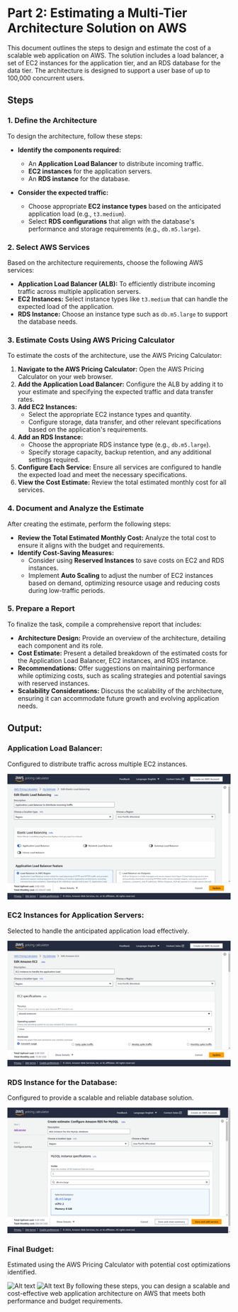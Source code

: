 # Part 2: Estimating a Multi-Tier Architecture Solution on AWS

This document outlines the steps to design and estimate the cost of a scalable web application on AWS. The solution includes a load balancer, a set of EC2 instances for the application tier, and an RDS database for the data tier. The architecture is designed to support a user base of up to 100,000 concurrent users.

## Steps

### 1. Define the Architecture

To design the architecture, follow these steps:

- **Identify the components required:**
  - An **Application Load Balancer** to distribute incoming traffic.
  - **EC2 instances** for the application servers.
  - An **RDS instance** for the database.

- **Consider the expected traffic:**
  - Choose appropriate **EC2 instance types** based on the anticipated application load (e.g., `t3.medium`).
  - Select **RDS configurations** that align with the database's performance and storage requirements (e.g., `db.m5.large`).

### 2. Select AWS Services

Based on the architecture requirements, choose the following AWS services:

- **Application Load Balancer (ALB):** To efficiently distribute incoming traffic across multiple application servers.
- **EC2 Instances:** Select instance types like `t3.medium` that can handle the expected load of the application.
- **RDS Instance:** Choose an instance type such as `db.m5.large` to support the database needs.

### 3. Estimate Costs Using AWS Pricing Calculator

To estimate the costs of the architecture, use the AWS Pricing Calculator:

1. **Navigate to the AWS Pricing Calculator:** Open the AWS Pricing Calculator on your web browser.
2. **Add the Application Load Balancer:** Configure the ALB by adding it to your estimate and specifying the expected traffic and data transfer rates.
3. **Add EC2 Instances:** 
   - Select the appropriate EC2 instance types and quantity.
   - Configure storage, data transfer, and other relevant specifications based on the application's requirements.
4. **Add an RDS Instance:** 
   - Choose the appropriate RDS instance type (e.g., `db.m5.large`).
   - Specify storage capacity, backup retention, and any additional settings required.
5. **Configure Each Service:** Ensure all services are configured to handle the expected load and meet the necessary specifications.
6. **View the Cost Estimate:** Review the total estimated monthly cost for all services.

### 4. Document and Analyze the Estimate

After creating the estimate, perform the following steps:

- **Review the Total Estimated Monthly Cost:** Analyze the total cost to ensure it aligns with the budget and requirements.
- **Identify Cost-Saving Measures:**
  - Consider using **Reserved Instances** to save costs on EC2 and RDS instances.
  - Implement **Auto Scaling** to adjust the number of EC2 instances based on demand, optimizing resource usage and reducing costs during low-traffic periods.

### 5. Prepare a Report

To finalize the task, compile a comprehensive report that includes:

- **Architecture Design:** Provide an overview of the architecture, detailing each component and its role.
- **Cost Estimate:** Present a detailed breakdown of the estimated costs for the Application Load Balancer, EC2 instances, and RDS instance.
- **Recommendations:** Offer suggestions on maintaining performance while optimizing costs, such as scaling strategies and potential savings with reserved instances.
- **Scalability Considerations:** Discuss the scalability of the architecture, ensuring it can accommodate future growth and evolving application needs.

## Output:

### **Application Load Balancer:** 
Configured to distribute traffic across multiple EC2 instances.

![Alt text](images/1.png)



### **EC2 Instances for Application Servers:** 
Selected to handle the anticipated application load effectively.

![Alt text](images/2.png)

### **RDS Instance for the Database:** 
Configured to provide a scalable and reliable database solution.

![Alt text](images/3.png)

### **Final Budget:**
Estimated using the AWS Pricing Calculator with potential cost optimizations identified.

![Alt text](/images/4.png)
![Alt text](/images/5.png)
By following these steps, you can design a scalable and cost-effective web application architecture on AWS that meets both performance and budget requirements.
